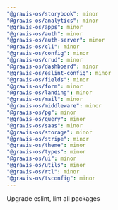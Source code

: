 ```yaml
---
"@gravis-os/storybook": minor
"@gravis-os/analytics": minor
"@gravis-os/apps": minor
"@gravis-os/auth": minor
"@gravis-os/auth-server": minor
"@gravis-os/cli": minor
"@gravis-os/config": minor
"@gravis-os/crud": minor
"@gravis-os/dashboard": minor
"@gravis-os/eslint-config": minor
"@gravis-os/fields": minor
"@gravis-os/form": minor
"@gravis-os/landing": minor
"@gravis-os/mail": minor
"@gravis-os/middleware": minor
"@gravis-os/pg": minor
"@gravis-os/query": minor
"@gravis-os/saas": minor
"@gravis-os/storage": minor
"@gravis-os/stripe": minor
"@gravis-os/theme": minor
"@gravis-os/types": minor
"@gravis-os/ui": minor
"@gravis-os/utils": minor
"@gravis-os/rtl": minor
"@gravis-os/tsconfig": minor
---
```


Upgrade eslint, lint all packages
